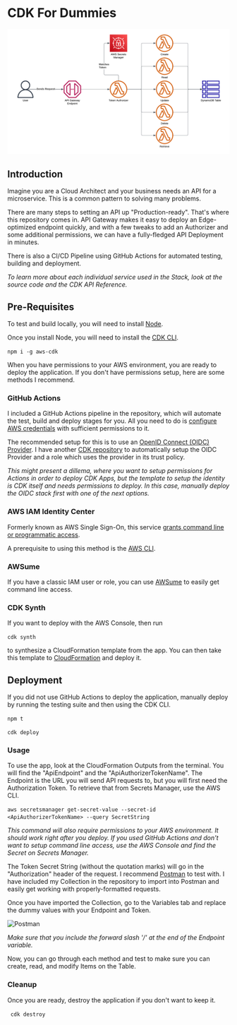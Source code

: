 # CDK For Dummies

![Diagram](./img/diagram.png)

## Introduction

Imagine you are a Cloud Architect and your business needs an API for a microservice.  This is a common pattern to solving many problems.

There are many steps to setting an API up "Production-ready".  That's where this repository comes in.  API Gateway makes it easy to deploy an Edge-optimized endpoint quickly, and with a few tweaks to add an Authorizer and some additional permissions, we can have a fully-fledged API Deployment in minutes.

There is also a CI/CD Pipeline using GitHub Actions for automated testing, building and deployment.

*To learn more about each individual service used in the Stack, look at the source code and the CDK API Reference.*

## Pre-Requisites

To test and build locally, you will need to install [Node](https://nodejs.org/en).

Once you install Node, you will need to install the [CDK CLI](https://docs.aws.amazon.com/cdk/v2/guide/cli.html).

```npm i -g aws-cdk```

When you have permissions to your AWS environment, you are ready to deploy the application.  If you don't have permissions setup, here are some methods I recommend.

### GitHub Actions

I included a GitHub Actions pipeline in the repository, which will automate the test, build and deploy stages for you.  All you need to do is [configure AWS credentials](https://github.com/aws-actions/configure-aws-credentials) with sufficient permissions to it.

The recommended setup for this is to use an [OpenID Connect (OIDC) Provider](https://docs.github.com/en/actions/deployment/security-hardening-your-deployments/configuring-openid-connect-in-amazon-web-services).  I have another [CDK repository](https://github.com/kamosh-in/github-oidc) to automatically setup the OIDC Provider and a role which uses the provider in its trust policy.

*This might present a dillema, where you want to setup permissions for Actions in order to deploy CDK Apps, but the template to setup the identity is CDK itself and needs permissions to deploy.  In this case, manually deploy the OIDC stack first with one of the next options.*

### AWS IAM Identity Center

Formerly known as AWS Single Sign-On, this service [grants command line or programmatic access](https://docs.aws.amazon.com/cli/latest/userguide/sso-configure-profile-token.html#sso-configure-profile-token-auto-sso).

A prerequisite to using this method is the [AWS CLI](https://docs.aws.amazon.com/cli/index.html).

### AWSume

If you have a classic IAM user or role, you can use [AWSume](https://awsu.me) to easily get command line access.

### CDK Synth

If you want to deploy with the AWS Console, then run 

```cdk synth```

to synthesize a CloudFormation template from the app.  You can then take this template to [CloudFormation](https://docs.aws.amazon.com/cloudformation/index.html) and deploy it.

## Deployment

If you did not use GitHub Actions to deploy the application, manually deploy by running the testing suite and then using the CDK CLI.

```npm t```

```cdk deploy```

### Usage

To use the app, look at the CloudFormation Outputs from the terminal.  You will find the "ApiEndpoint" and the "ApiAuthorizerTokenName".  The Endpoint is the URL you will send API requests to, but you will first need the Authorization Token.  To retrieve that from Secrets Manager, use the AWS CLI.

```aws secretsmanager get-secret-value --secret-id <ApiAuthorizerTokenName> --query SecretString```

*This command will also require permissions to your AWS environment.  It should work right after you deploy.  If you used GitHub Actions and don't want to setup command line access, use the AWS Console and find the Secret on Secrets Manager.*

The Token Secret String (without the quotation marks) will go in the "Authorization" header of the request.  I recommend [Postman](https://www.postman.com/product/what-is-postman/) to test with.  I have included my Collection in the repository to import into Postman and easily get working with properly-formatted requests.

Once you have imported the Collection, go to the Variables tab and replace the dummy values with your Endpoint and Token.

![Postman](./img/postman.png)

*Make sure that you include the forward slash '/' at the end of the Endpoint variable.*

Now, you can go through each method and test to make sure you can create, read, and modify Items on the Table.

### Cleanup

Once you are ready, destroy the application if you don't want to keep it.

``` cdk destroy```
